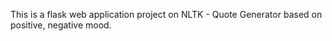 This is a flask web application project on NLTK - Quote Generator based on positive, negative mood.
